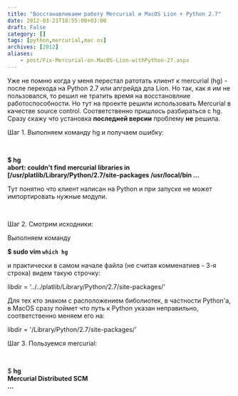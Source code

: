 ```yaml
---
title: "Восстанавливаем работу Mercurial и MacOS Lion + Python 2.7"
date: 2012-03-21T18:55:00+03:00
draft: False
category: []
tags: [python,mercurial,mac os]
archives: [2012]
aliases:
    - post/Fix-Mercurial-on-MacOS-Lion-withPython-27.aspx
---
```



Уже не помню когда у меня перестал ратотать клиент к mercurial (hg) - после перехода на Python 2.7 или апгрейда дла Lion. Но так, как я им не пользовался, то решил не тратить время на восстановлние работоспособности. Но тут на проекте решили использовать Mercurial в качестве source control. Соответственно пришлось разбираться с hg. Сразу скажу что установка **последней версии** проблему **не** решила.

Шаг 1. Выполняем команду hg и получаем ошибку:

 

**$ hg<br />abort: couldn't find mercurial libraries in [/usr/platlib/Library/Python/2.7/site-packages /usr/local/bin ...**

Тут понятно что клиент написан на Python и при запуске не может импортировать нужные модули.

 

Шаг 2. Смотрим исходники:

Выполняем команду

**$ sudo vim `which hg`**

и практически в самом начале файла (не считая комменатиев - 3-я строка) видем такую строчку:

libdir = '../../platlib/Library/Python/2.7/site-packages/'

Для тех кто знаком с расположением биболиотек, в частности Python'а, в MacOS сразу поймет что путь к Python указан неправильно, соответственно меняем его на:

libdir = '/Library/Python/2.7/site-packages/'

Шаг 3. Пользуемся mercurial:

 

$ **hg<br />Mercurial Distributed SCM<br />...**

 

